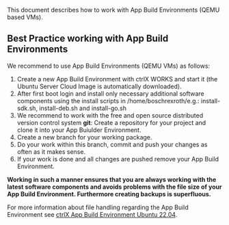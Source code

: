 This document describes how to work with App Build Environments (QEMU based VMs).

## Best Practice working with App Build Environments

We recommend to use App Build Environments (QEMU VMs) as follows:

1. Create a new App Build Environment with ctrlX WORKS and start it (the Ubuntu Server Cloud Image is automatically downloaded).
2. After first boot login and install only necessary additional software components using the install scripts in /home/boschrexroth/e.g.: install-sdk.sh, install-deb.sh and install-go.sh
3. We recommend to work with the  free and open source distributed version control system __git__: Create a repository for your project and clone it into your App Buiulder Environment.
4. Create a new branch for your working package.
5. Do your work within this branch, commit and push your changes as often as it makes sense.
6. If your work is done and all changes are pushed remove your App Build Environment.

__Working in such a manner ensures that you are always working with the latest software components and avoids problems with the file size of your App Build Environment. Furthermore creating backups is superfluous.__

For more information about file handling regarding the App Build Environment see [ctrlX App Build Environment Ubuntu 22.04](scripts/environment/builder/README.md).

